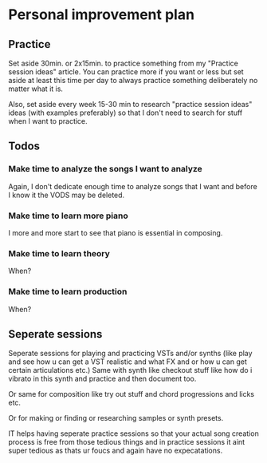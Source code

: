 # Personal improvement plan
## Practice
Set aside 30min. or 2x15min. to practice something from my "Practice session ideas" article. You can practice more if you want or less but set aside at least this time per day to always practice something deliberately no matter what it is.

Also, set aside every week 15-30 min to research "practice session ideas" ideas (with examples preferably) so that I don't need to search for stuff when I want to practice.

## Todos
### Make time to analyze the songs I want to analyze
Again, I don't dedicate enough time to analyze songs that I want and before I know it the VODS may be deleted.

### Make time to learn more piano
I more and more start to see that piano is essential in composing.

### Make time to learn theory
When?

### Make time to learn production
When?

## Seperate sessions
Seperate sessions for playing and practicing VSTs and/or synths (like play and see how u can get a VST realistic and what FX and or how u can get certain articulations etc.) Same with synth like checkout stuff like how do i vibrato in this synth and practice and then document too.

Or same for composition like try out stuff and chord progressions and licks etc.

Or for making or finding or researching samples or synth presets. 

IT helps having seperate practice sessions so that your actual song creation process is free from those tedious things and in practice sessions it aint super tedious as thats ur foucs and again have no expecatations.
